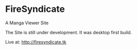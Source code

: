 # FireSyndicate
A Manga Viewer Site

The Site is still under development. It was desktop first build.


Live at:
http://firesyndicate.tk
